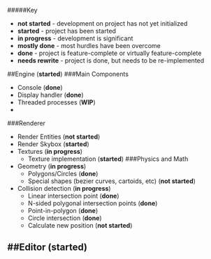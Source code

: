 #####Key
 * **not started** - development on project has not yet initialized
 * **started** - project has been started
 * **in progress** - development is significant
 * **mostly done** - most hurdles have been overcome
 * **done** - project is feature-complete or virtually feature-complete
 * **needs rewrite** - project is done, but needs to be re-implemented

##Engine (**started**)
###Main Components
  * Console (**done**)
  * Display handler (**done**)
  * Threaded processes (**WIP**)
  * 
###Renderer
  * Render Entities (**not started**)
  * Render Skybox (**started**)
  * Textures (**in progress**)
    - Texture implementation (**started**)
###Physics and Math
  * Geometry (**in progress**)
    - Polygons/Circles (**done**)
    - Special shapes (bezier curves, cartoids, etc) (**not started**)
  * Collision detection (**in progress**)
    - Linear intersection point (**done**)
    - N-sided polygonal intersection points (**done**)
    - Point-in-polygon (**done**)
    - Circle intersection (**done**)
    - Calculate new position (**not started**)

##Editor (**started**)
- 
